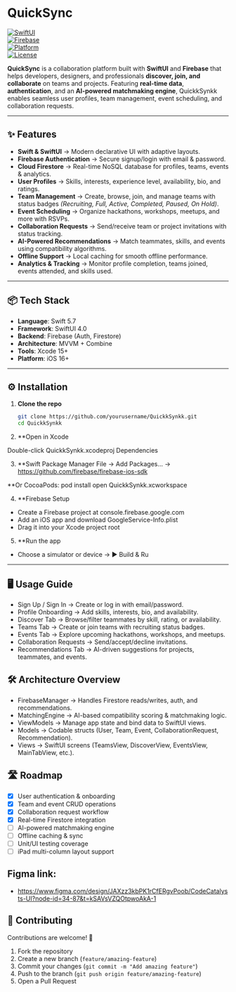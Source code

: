 # QuickSync

[![SwiftUI](https://img.shields.io/badge/SwiftUI-4.0-blue?logo=swift)](https://developer.apple.com/xcode/swiftui/)  
[![Firebase](https://img.shields.io/badge/Firebase-Auth%20%7C%20Firestore-yellow?logo=firebase)](https://firebase.google.com/)  
[![Platform](https://img.shields.io/badge/Platform-iOS%2016%2B-lightgrey?logo=apple)](https://developer.apple.com/ios/)  
[![License](https://img.shields.io/badge/License-MIT-green.svg)](LICENSE)  

**QuickSync** is a collaboration platform built with **SwiftUI** and **Firebase** that helps developers, designers, and professionals **discover, join, and collaborate** on teams and projects. Featuring **real-time data**, **authentication**, and an **AI-powered matchmaking engine**, QuickkSynkk enables seamless user profiles, team management, event scheduling, and collaboration requests.  

---

## ✨ Features  

- **Swift & SwiftUI** → Modern declarative UI with adaptive layouts.  
- **Firebase Authentication** → Secure signup/login with email & password.  
- **Cloud Firestore** → Real-time NoSQL database for profiles, teams, events & analytics.  
- **User Profiles** → Skills, interests, experience level, availability, bio, and ratings.  
- **Team Management** → Create, browse, join, and manage teams with status badges *(Recruiting, Full, Active, Completed, Paused, On Hold)*.  
- **Event Scheduling** → Organize hackathons, workshops, meetups, and more with RSVPs.  
- **Collaboration Requests** → Send/receive team or project invitations with status tracking.  
- **AI-Powered Recommendations** → Match teammates, skills, and events using compatibility algorithms.  
- **Offline Support** → Local caching for smooth offline performance.  
- **Analytics & Tracking** → Monitor profile completion, teams joined, events attended, and skills used.  

---

## 📦 Tech Stack  

- **Language**: Swift 5.7  
- **Framework**: SwiftUI 4.0  
- **Backend**: Firebase (Auth, Firestore)  
- **Architecture**: MVVM + Combine  
- **Tools**: Xcode 15+  
- **Platform**: iOS 16+  

---

## ⚙️ Installation  

1. **Clone the repo**  
   ```bash
   git clone https://github.com/yourusername/QuickkSynkk.git
   cd QuickkSynkk
2. **Open in Xcode

Double-click QuickkSynkk.xcodeproj
Dependencies

3. **Swift Package Manager
File → Add Packages… → https://github.com/firebase/firebase-ios-sdk

**Or CocoaPods:
pod install
open QuickkSynkk.xcworkspace

4. **Firebase Setup
- Create a Firebase project at console.firebase.google.com
- Add an iOS app and download GoogleService-Info.plist
- Drag it into your Xcode project root

5. **Run the app
- Choose a simulator or device → ▶️ Build & Ru

---

## 🖥️ Usage Guide

- Sign Up / Sign In → Create or log in with email/password.
- Profile Onboarding → Add skills, interests, bio, and availability.
- Discover Tab → Browse/filter teammates by skill, rating, or availability.
- Teams Tab → Create or join teams with recruiting status badges.
- Events Tab → Explore upcoming hackathons, workshops, and meetups.
- Collaboration Requests → Send/accept/decline invitations.
- Recommendations Tab → AI-driven suggestions for projects, teammates, and events.

## 🛠️ Architecture Overview

- FirebaseManager → Handles Firestore reads/writes, auth, and recommendations.
- MatchingEngine → AI-based compatibility scoring & matchmaking logic.
- ViewModels → Manage app state and bind data to SwiftUI views.
- Models → Codable structs (User, Team, Event, CollaborationRequest, Recommendation).
- Views → SwiftUI screens (TeamsView, DiscoverView, EventsView, MainTabView, etc.).

## 🛣️ Roadmap  

- [x] User authentication & onboarding  
- [x] Team and event CRUD operations  
- [x] Collaboration request workflow  
- [x] Real-time Firestore integration  
- [ ] AI-powered matchmaking engine  
- [ ] Offline caching & sync  
- [ ] Unit/UI testing coverage  
- [ ] iPad multi-column layout support  

## Figma link:
- https://www.figma.com/design/JAXzz3kbPK1rCfERgvPoob/CodeCatalysts-UI?node-id=34-87&t=kSAVsVZQOtpwoAkA-1

## 🤝 Contributing  

Contributions are welcome! 🚀  

1. Fork the repository  
2. Create a new branch (`feature/amazing-feature`)  
3. Commit your changes (`git commit -m "Add amazing feature"`)  
4. Push to the branch (`git push origin feature/amazing-feature`)  
5. Open a Pull Request  
